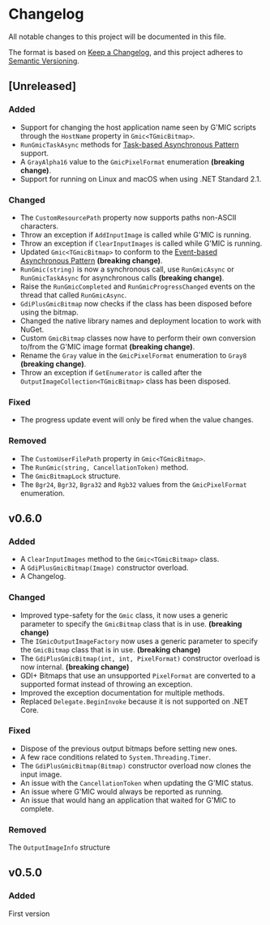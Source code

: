 # Changelog

All notable changes to this project will be documented in this file.

The format is based on [Keep a Changelog](https://keepachangelog.com/en/1.0.0/),
and this project adheres to [Semantic Versioning](https://semver.org/spec/v2.0.0.html).

## [Unreleased]

### Added

* Support for changing the host application name seen by G'MIC scripts through the `HostName` property in `Gmic<TGmicBitmap>`.
* `RunGmicTaskAsync` methods for [Task-based Asynchronous Pattern](https://docs.microsoft.com/en-us/dotnet/standard/asynchronous-programming-patterns/task-based-asynchronous-pattern-tap) support.
* A `GrayAlpha16` value to the `GmicPixelFormat` enumeration **(breaking change)**.
* Support for running on Linux and macOS when using .NET Standard 2.1.

### Changed

* The `CustomResourcePath` property now supports paths non-ASCII characters.
* Throw an exception if `AddInputImage` is called while G'MIC is running.
* Throw an exception if `ClearInputImages` is called while G'MIC is running.
* Updated `Gmic<TGmicBitmap>` to conform to the [Event-based Asynchronous Pattern](https://docs.microsoft.com/en-us/dotnet/standard/asynchronous-programming-patterns/event-based-asynchronous-pattern-overview) **(breaking change)**.
* `RunGmic(string)` is now a synchronous call, use `RunGmicAsync` or `RunGmicTaskAsync` for asynchronous calls **(breaking change)**.
* Raise the `RunGmicCompleted` and `RunGmicProgressChanged` events on the thread that called `RunGmicAsync`.
* `GdiPlusGmicBitmap` now checks if the class has been disposed before using the bitmap.
* Changed the native library names and deployment location to work with NuGet.
* Custom `GmicBitmap` classes now have to perform their own conversion to/from the G'MIC image format **(breaking change)**.
* Rename the `Gray` value in the `GmicPixelFormat` enumeration to `Gray8` **(breaking change)**.
* Throw an exception if `GetEnumerator` is called after the `OutputImageCollection<TGmicBitmap>` class has been disposed.

### Fixed

* The progress update event will only be fired when the value changes.

### Removed

* The `CustomUserFilePath` property in `Gmic<TGmicBitmap>`.
* The `RunGmic(string, CancellationToken)` method.
* The `GmicBitmapLock` structure.
* The `Bgr24`, `Bgr32`, `Bgra32` and `Rgb32` values from the `GmicPixelFormat` enumeration.

## v0.6.0

### Added

* A `ClearInputImages` method to the `Gmic<TGmicBitmap>` class.
* A `GdiPlusGmicBitmap(Image)` constructor overload.
* A Changelog. 

### Changed

* Improved type-safety for the `Gmic` class, it now uses a generic parameter
  to specify the `GmicBitmap` class that is in use. **(breaking change)**
* The `IGmicOutputImageFactory` now uses a generic parameter
  to specify the `GmicBitmap` class that is in use.  **(breaking change)**
* The `GdiPlusGmicBitmap(int, int, PixelFormat)` constructor overload is now internal. **(breaking change)**
* GDI+ Bitmaps that use an unsupported `PixelFormat` are converted to a
  supported format instead of throwing an exception.
* Improved the exception documentation for multiple methods.
* Replaced `Delegate.BeginInvoke` because it is not supported on .NET Core.

### Fixed

* Dispose of the previous output bitmaps before setting new ones.
* A few race conditions related to `System.Threading.Timer`.
* The `GdiPlusGmicBitmap(Bitmap)` constructor overload now clones the input image.
* An issue with the `CancellationToken` when updating the G'MIC status.
* An issue where G'MIC would always be reported as running.
* An issue that would hang an application that waited for G'MIC to complete.

### Removed

The `OutputImageInfo` structure

## v0.5.0

### Added

First version

